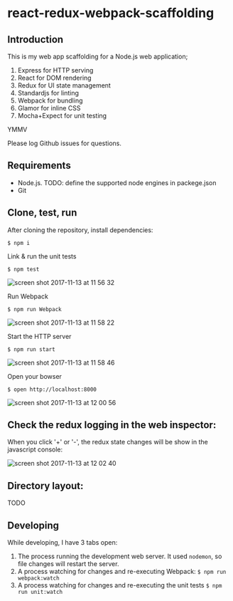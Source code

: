 # react-redux-webpack-scaffolding

## Introduction

This is my web app scaffolding for a Node.js web application;

  1. Express for HTTP serving
  1. React for DOM rendering
  1. Redux for UI state management
  1. Standardjs for linting
  1. Webpack for bundling
  1. Glamor for inline CSS
  1. Mocha+Expect for unit testing

YMMV

Please log Github issues for questions.

## Requirements

- Node.js. TODO: define the supported node engines in packege.json
- Git

## Clone, test, run

After cloning the repository, install dependencies:

    $ npm i

Link & run the unit tests

    $ npm test

![screen shot 2017-11-13 at 11 56 32](https://user-images.githubusercontent.com/57994/32719750-18c9a4b2-c86a-11e7-92f5-2fa33c5d9a80.png)

Run Webpack

    $ npm run Webpack

![screen shot 2017-11-13 at 11 58 22](https://user-images.githubusercontent.com/57994/32719756-1c315ef6-c86a-11e7-89a9-0e69a12cbe72.png)


Start the HTTP server

    $ npm run start

![screen shot 2017-11-13 at 11 58 46](https://user-images.githubusercontent.com/57994/32719763-1fa44b84-c86a-11e7-8167-17df4668b35c.png)

Open your bowser

    $ open http://localhost:8000

![screen shot 2017-11-13 at 12 00 56](https://user-images.githubusercontent.com/57994/32719834-57a169d6-c86a-11e7-979e-72a0cfe4dd39.png)

## Check the redux logging in the web inspector:

When you click '+' or '-', the redux state changes will be show in the javascript console:

![screen shot 2017-11-13 at 12 02 40](https://user-images.githubusercontent.com/57994/32719925-a30c50e8-c86a-11e7-8aa6-872c8503c1f0.png)

## Directory layout:

TODO

## Developing

While developing, I have 3 tabs open:

 1. The process running the development web server. It used ```nodemon```, so file changes will restart the server.
 1. A process watching for changes and re-executing Webpack: ```$ npm run webpack:watch```
 1. A process watching for changes and re-executing the unit tests ```$ npm run unit:watch```
